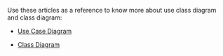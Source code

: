 Use these articles as a reference to know more about use class diagram and class diagram:
- [Use Case Diagram](https://www.visual-paradigm.com/guide/uml-unified-modeling-language/what-is-use-case-diagram/)

- [Class Diagram](https://www.visual-paradigm.com/guide/uml-unified-modeling-language/what-is-class-diagram/)